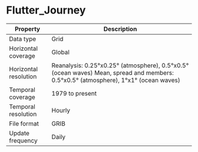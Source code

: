# Flutter_Journey


| Property | Description |
|----|----|
| Data type | Grid |
| Horizontal coverage | Global |
| Horizontal resolution | Reanalysis: 0.25°x0.25° (atmosphere), 0.5°x0.5° (ocean waves) Mean, spread and members: 0.5°x0.5° (atmosphere), 1°x1° (ocean waves) |
| Temporal coverage | 1979 to present |
| Temporal resolution | Hourly |
| File format | GRIB |
| Update frequency | Daily |


